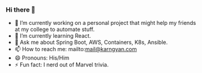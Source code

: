 ### Hi there 👋

- 🔭 I’m currently working on a personal project that might help my friends at my college to automate stuff.
- 🌱 I’m currently learning React.
- 💬 Ask me about Spring Boot, AWS, Containers, K8s, Ansible.
- 📫 How to reach me: mailto:mail@karngyan.com
- 😄 Pronouns: His/Him
- ⚡ Fun fact: I nerd out of Marvel trivia.
